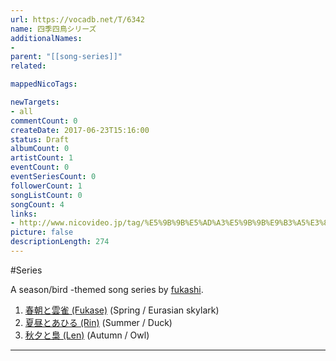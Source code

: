 ```yaml
---
url: https://vocadb.net/T/6342
name: 四季四鳥シリーズ
additionalNames: 
- 
parent: "[[song-series]]"
related:

mappedNicoTags:

newTargets:
- all
commentCount: 0
createDate: 2017-06-23T15:16:00
status: Draft
albumCount: 0
artistCount: 1
eventCount: 0
eventSeriesCount: 0
followerCount: 1
songListCount: 0
songCount: 4
links: 
- http://www.nicovideo.jp/tag/%E5%9B%9B%E5%AD%A3%E5%9B%9B%E9%B3%A5%E3%82%B7%E3%83%AA%E3%83%BC%E3%82%BA
picture: false
descriptionLength: 274
---
```


#Series

A season/bird -themed song series by [fukashi](http://vocadb.net/Ar/44462).

1. [春朝と雲雀 (Fukase)](http://vocadb.net/S/153342) (Spring / Eurasian skylark)
2. [夏昼とあひる (Rin)](http://vocadb.net/S/159901) (Summer / Duck)
3. [秋夕と梟 (Len)](https://vocadb.net/S/180432) (Autumn / Owl)

---

